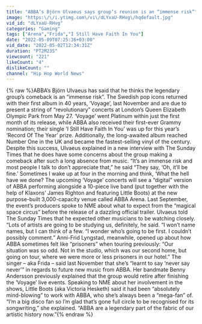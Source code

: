 ```yaml
---
title: "ABBA’s Björn Ulvaeus says group’s reunion is an “immense risk”"
image: "https:\/\/i.ytimg.com\/vi\/dLYxaU-RHvg\/hqdefault.jpg"
vid_id: "dLYxaU-RHvg"
categories: "Gaming"
tags: ["Arena","Frida","I Still Have Faith In You"]
date: "2022-05-09T07:25:36+03:00"
vid_date: "2022-05-02T12:34:31Z"
duration: "PT2M23S"
viewcount: "221"
likeCount: "4"
dislikeCount: ""
channel: "Hip Hop World News"
---
```

{% raw %}ABBA’s Björn Ulvaeus has said that he thinks the legendary group’s comeback is an “immense risk”. The Swedish pop icons returned with their first album in 40 years, ‘Voyage’, last November and are due to present a string of “revolutionary” concerts at London’s Queen Elizabeth Olympic Park from May 27. ‘Voyage’ went Platinum within just the first month of its release, while ABBA also received their first-ever Grammy nomination; their single ‘I Still Have Faith In You’ was up for this year’s ‘Record Of The Year’ prize. Additionally, the long-awaited album reached Number One in the UK and became the fastest-selling vinyl of the century. Despite this success, Ulvaeus explained in a new interview with The Sunday Times that he does have some concerns about the group making a comeback after such a long absence from music. “It’s an immense risk and most people I talk to don’t appreciate that,” he said “They say, ‘Oh, it’ll be fine.’ Sometimes I wake up at four in the morning and think, ‘What the hell have we done? The upcoming ‘Voyage’ concerts will see a “digital” version of ABBA performing alongside a 10-piece live band (put together with the help of Klaxons’ James Righton and featuring Little Boots) at the new purpose-built 3,000-capacity venue called ABBA Arena. Last September, the event’s producers spoke to NME about what to expect from the “magical space circus” before the release of a dazzling official trailer. Ulvaeus told The Sunday Times that he expected other musicians to be watching closely. “Lots of artists are going to be studying us, definitely, he said. “I won’t name names, but I can think of a few. “I wonder who’s going to be first. I couldn’t possibly comment.” Anni-Frid Lyngstad, meanwhile, opened up about how ABBA sometimes felt like “prisoners” when touring previously: “Our situation was so odd. Not in the studio, which was our second home, but going on tour, where we were more or less prisoners in our hotel.” The singer – aka Frida – said last November that she’s “learnt to say ‘never say never'” in regards to future new music from ABBA. Her bandmate Benny Andersson previously explained that the group would retire after finishing the ‘Voyage’ live events. Speaking to NME about her involvement in the shows, Little Boots (aka Victoria Hesketh) said it had been “absolutely mind-blowing” to work with ABBA, who she’s always been a “mega-fan” of. “I’m a big disco fan so I’m glad that’s gone full circle to be recognised for its songwriting,” she explained. “ABBA are a legendary part of the fabric of our artistic history now.”{% endraw %}

